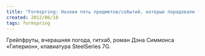 ```yaml
---
title: "Formspring: Назови пять предметов/событий, которые порадовали тебя за последнее время (anatolik)"
created: 2012/06/18
tags: formspring
---
```


Грейпфруты, вчерашняя погода, гитхаб, роман Дэна Симмонса «Гиперион», клавиатура SteelSeries 7G.
